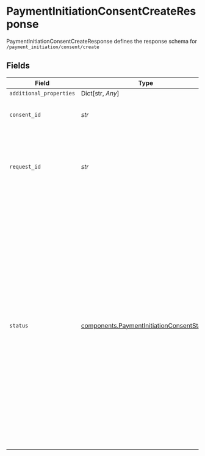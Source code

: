 # PaymentInitiationConsentCreateResponse

PaymentInitiationConsentCreateResponse defines the response schema for `/payment_initiation/consent/create`


## Fields

| Field                                                                                                                                                                                                                                                                                                                                             | Type                                                                                                                                                                                                                                                                                                                                              | Required                                                                                                                                                                                                                                                                                                                                          | Description                                                                                                                                                                                                                                                                                                                                       |
| ------------------------------------------------------------------------------------------------------------------------------------------------------------------------------------------------------------------------------------------------------------------------------------------------------------------------------------------------- | ------------------------------------------------------------------------------------------------------------------------------------------------------------------------------------------------------------------------------------------------------------------------------------------------------------------------------------------------- | ------------------------------------------------------------------------------------------------------------------------------------------------------------------------------------------------------------------------------------------------------------------------------------------------------------------------------------------------- | ------------------------------------------------------------------------------------------------------------------------------------------------------------------------------------------------------------------------------------------------------------------------------------------------------------------------------------------------- |
| `additional_properties`                                                                                                                                                                                                                                                                                                                           | Dict[str, *Any*]                                                                                                                                                                                                                                                                                                                                  | :heavy_minus_sign:                                                                                                                                                                                                                                                                                                                                | N/A                                                                                                                                                                                                                                                                                                                                               |
| `consent_id`                                                                                                                                                                                                                                                                                                                                      | *str*                                                                                                                                                                                                                                                                                                                                             | :heavy_check_mark:                                                                                                                                                                                                                                                                                                                                | A unique ID identifying the payment consent.                                                                                                                                                                                                                                                                                                      |
| `request_id`                                                                                                                                                                                                                                                                                                                                      | *str*                                                                                                                                                                                                                                                                                                                                             | :heavy_check_mark:                                                                                                                                                                                                                                                                                                                                | A unique identifier for the request, which can be used for troubleshooting. This identifier, like all Plaid identifiers, is case sensitive.                                                                                                                                                                                                       |
| `status`                                                                                                                                                                                                                                                                                                                                          | [components.PaymentInitiationConsentStatus](../../models/components/paymentinitiationconsentstatus.md)                                                                                                                                                                                                                                            | :heavy_check_mark:                                                                                                                                                                                                                                                                                                                                | The status of the payment consent.<br/><br/>`UNAUTHORISED`: Consent created, but requires user authorisation.<br/><br/>`REJECTED`: Consent authorisation was rejected by the user and/or the bank.<br/><br/>`AUTHORISED`: Consent is active and ready to be used.<br/><br/>`REVOKED`: Consent has been revoked and can no longer be used.<br/><br/>`EXPIRED`: Consent is no longer valid. |